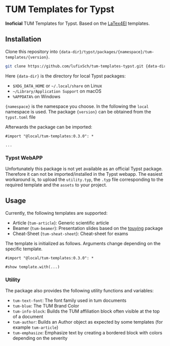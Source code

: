 # TUM Templates for Typst

__Inoficial__ TUM Templates for Typst. Based on the [LaTex4EI](https://gitlab.lrz.de/latex4ei/tum-templates) templates.

## Installation

Clone this repository into `{data-dir}/typst/packages/{namespace}/tum-templates/{version}`.

```bash
git clone https://github.com/lufixSch/tum-templates-typst.git {data-dir}/typst/packages/{namespace}/tum-templates/{version}
```

Here `{data-dir}` is the directory for local Typst packages:

- `$XDG_DATA_HOME` or `~/.local/share` on Linux
- `~/Library/Application Support` on macOS
- `%APPDATA%` on Windows

`{namespace}` is the namespace you choose. In the following the `local` namespace is used. The package `{version}` can be obtained from the `typst.toml` file

Afterwards the package can be imported:

```
#import "@local/tum-templates:0.3.0": *

...
```

### Typst WebAPP

Unfortunately this package is not yet available as an official Typst package. Therefore it can not be imported/installed in the Typst webapp. The easiest workaround is, to upload the `utility.typ`, the `.typ` file corresponding to the required template and the `assets` to your project.

## Usage

Currently, the following templates are supported:

- Article (`tum-article`): Generic scientific article
- Beamer (`tum-beamer`): Presentation slides based on the [touying](https://typst.app/universe/package/touying) package
- Cheat-Sheet (`tum-sheat-sheet`): Cheat-sheet for exams

The template is initialized as follows. Arguments change depending on the specific template.

```
#import "@local/tum-templates:0.3.0": *

#show template.with(...)
```

### Utility

The package also provides the following utility functions and variables:

- `tum-text-font`: The font family used in tum documents
- `tum-blue`: The TUM Brand Color
- `tum-info-block`: Builds the TUM affiliation block often visible at the top of a document
- `tum-author`: Builds an Author object as expected by some templates (for example `tum-article`)
- `tum-emphasize`: Emphasize text by creating a bordered block with colors depending on the severity

